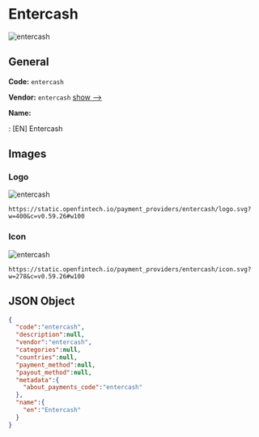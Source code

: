 
# Entercash 
![entercash](https://static.openfintech.io/payment_providers/entercash/logo.svg?w=400&c=v0.59.26#w100)  

## General 
 
**Code:** `entercash` 
 
**Vendor:** `entercash` [show -->](/vendors/entercash/) 
 
**Name:** 
 
:	[EN] Entercash 
 

## Images 

### Logo 
 
![entercash](https://static.openfintech.io/payment_providers/entercash/logo.svg?w=400&c=v0.59.26#w100)  

```
https://static.openfintech.io/payment_providers/entercash/logo.svg?w=400&c=v0.59.26#w100
```  

### Icon 
 
![entercash](https://static.openfintech.io/payment_providers/entercash/icon.svg?w=278&c=v0.59.26#w100)  

```
https://static.openfintech.io/payment_providers/entercash/icon.svg?w=278&c=v0.59.26#w100
```  

## JSON Object 

```json
{
  "code":"entercash",
  "description":null,
  "vendor":"entercash",
  "categories":null,
  "countries":null,
  "payment_method":null,
  "payout_method":null,
  "metadata":{
    "about_payments_code":"entercash"
  },
  "name":{
    "en":"Entercash"
  }
}
```  
